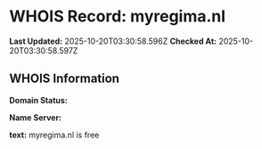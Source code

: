 # WHOIS Record: myregima.nl

**Last Updated:** 2025-10-20T03:30:58.596Z
**Checked At:** 2025-10-20T03:30:58.597Z

## WHOIS Information

**Domain Status:** 

**Name Server:** 

**text:** myregima.nl is free

